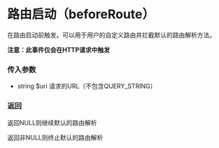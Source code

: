 # 路由启动（beforeRoute）

在路由启动前触发。可以用于用户的自定义路由并拦截默认的路由解析方法。

**注意：此事件仅会在HTTP请求中触发**

### 传入参数

* string $uri 请求的URL（不包含QUERY_STRING）

### 返回

返回NULL则继续默认的路由解析

返回非NULL则终止默认的路由解析
